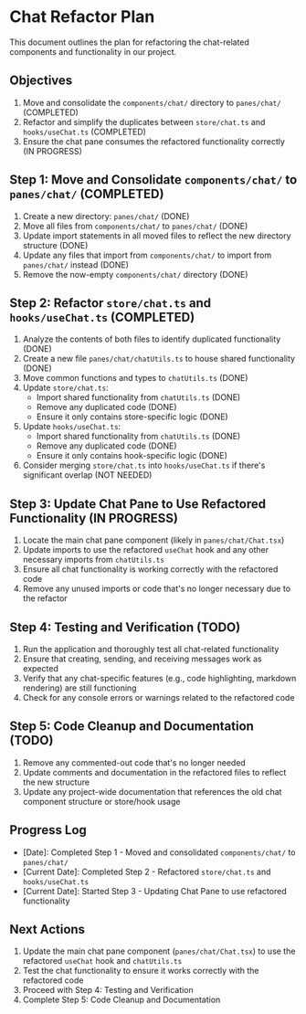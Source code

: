 # Chat Refactor Plan

This document outlines the plan for refactoring the chat-related components and functionality in our project.

## Objectives

1. Move and consolidate the `components/chat/` directory to `panes/chat/` (COMPLETED)
2. Refactor and simplify the duplicates between `store/chat.ts` and `hooks/useChat.ts` (COMPLETED)
3. Ensure the chat pane consumes the refactored functionality correctly (IN PROGRESS)

## Step 1: Move and Consolidate `components/chat/` to `panes/chat/` (COMPLETED)

1. Create a new directory: `panes/chat/` (DONE)
2. Move all files from `components/chat/` to `panes/chat/` (DONE)
3. Update import statements in all moved files to reflect the new directory structure (DONE)
4. Update any files that import from `components/chat/` to import from `panes/chat/` instead (DONE)
5. Remove the now-empty `components/chat/` directory (DONE)

## Step 2: Refactor `store/chat.ts` and `hooks/useChat.ts` (COMPLETED)

1. Analyze the contents of both files to identify duplicated functionality (DONE)
2. Create a new file `panes/chat/chatUtils.ts` to house shared functionality (DONE)
3. Move common functions and types to `chatUtils.ts` (DONE)
4. Update `store/chat.ts`:
   - Import shared functionality from `chatUtils.ts` (DONE)
   - Remove any duplicated code (DONE)
   - Ensure it only contains store-specific logic (DONE)
5. Update `hooks/useChat.ts`:
   - Import shared functionality from `chatUtils.ts` (DONE)
   - Remove any duplicated code (DONE)
   - Ensure it only contains hook-specific logic (DONE)
6. Consider merging `store/chat.ts` into `hooks/useChat.ts` if there's significant overlap (NOT NEEDED)

## Step 3: Update Chat Pane to Use Refactored Functionality (IN PROGRESS)

1. Locate the main chat pane component (likely in `panes/chat/Chat.tsx`)
2. Update imports to use the refactored `useChat` hook and any other necessary imports from `chatUtils.ts`
3. Ensure all chat functionality is working correctly with the refactored code
4. Remove any unused imports or code that's no longer necessary due to the refactor

## Step 4: Testing and Verification (TODO)

1. Run the application and thoroughly test all chat-related functionality
2. Ensure that creating, sending, and receiving messages work as expected
3. Verify that any chat-specific features (e.g., code highlighting, markdown rendering) are still functioning
4. Check for any console errors or warnings related to the refactored code

## Step 5: Code Cleanup and Documentation (TODO)

1. Remove any commented-out code that's no longer needed
2. Update comments and documentation in the refactored files to reflect the new structure
3. Update any project-wide documentation that references the old chat component structure or store/hook usage

## Progress Log

- [Date]: Completed Step 1 - Moved and consolidated `components/chat/` to `panes/chat/`
- [Current Date]: Completed Step 2 - Refactored `store/chat.ts` and `hooks/useChat.ts`
- [Current Date]: Started Step 3 - Updating Chat Pane to use refactored functionality

## Next Actions

1. Update the main chat pane component (`panes/chat/Chat.tsx`) to use the refactored `useChat` hook and `chatUtils.ts`
2. Test the chat functionality to ensure it works correctly with the refactored code
3. Proceed with Step 4: Testing and Verification
4. Complete Step 5: Code Cleanup and Documentation
